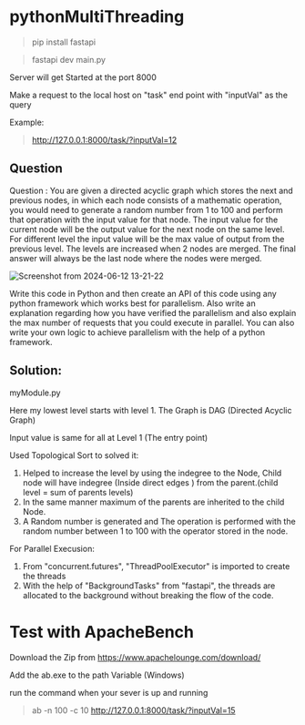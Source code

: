 # pythonMultiThreading

> pip install fastapi

> fastapi dev main.py

Server will get Started at the port 8000

Make a request to the local host on "task" end point with "inputVal" as the query

Example:

> http://127.0.0.1:8000/task/?inputVal=12


## Question 

Question : You are given a directed acyclic graph which stores the next and previous 
nodes, in which each node consists of a mathematic operation, you would need to 
generate a random number from 1 to 100 and perform that operation with the input value 
for that node. The input value for the current node will be the output value for the next node 
on the same level. For different level the input value will be the max value of output from 
the previous level. The levels are increased when 2 nodes are merged. The final answer will 
always be the last node where the nodes were merged.

![Screenshot from 2024-06-12 13-21-22](https://github.com/zeeCode15/pythonMultiThreading/assets/89879537/87bc7ecd-9311-480b-8452-8424cfba60f7)

Write this code in Python and then create an API of this code using any python framework 
which works best for parallelism. Also write an explanation regarding how you have verified 
the parallelism and also explain the max number of requests that you could execute in 
parallel. You can also write your own logic to achieve parallelism with the help of a python 
framework.


## Solution:

myModule.py

Here my lowest level starts with level 1.
The Graph is DAG (Directed Acyclic Graph)

Input value is same for all at Level 1 (The entry point)

Used Topological Sort to solved it:
1. Helped to increase the level by using the indegree to the Node, Child node will have indegree (Inside direct edges ) from the parent.(child level = sum of parents levels)
2. In the same manner maximum of the parents are inherited to the child Node.
3. A Random number is generated and The operation is performed with the random number between 1 to 100 with the operator stored in the node.

For Parallel Execusion:
1. From "concurrent.futures", "ThreadPoolExecutor" is imported to create the threads
2. With the help of "BackgroundTasks" from "fastapi", the threads are allocated to the background without breaking the flow of the code.


# Test with ApacheBench

Download the Zip from https://www.apachelounge.com/download/

Add the ab.exe to the path Variable (Windows)

run the command when your sever is up and running

> ab -n 100 -c 10 http://127.0.0.1:8000/task/?inputVal=15


